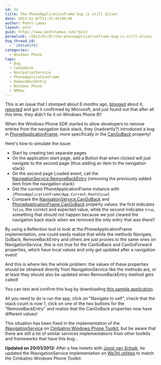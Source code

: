 ```yaml
---
id: 22
title: The PhoneApplicationFrame bug is still alive!
date: 2013-01-07T11:25:41+00:00
author: Pedro Lamas
layout: post
guid: https://www.pedrolamas.com/?p=22
permalink: /2013/01/07/the-phoneapplicationframe-bug-is-still-alive/
dsq_thread_id:
  - '2045483701'
categories:
  - Windows Phone
tags:
  - Bug
  - CanGoBack
  - NavigationService
  - PhoneApplicationFrame
  - RemoveBackEntry
  - Windows Phone
  - WPDev
---
```


This is an issue that I stomped about 6 months ago, [blogged](http://www.pedrolamas.pt/2012/06/21/phoneapplicationframe-cangoback-navigationservice-cangoback/) about it, [reported](http://social.msdn.microsoft.com/forums/en-us/wpdevelop/thread/fbe3e38a-37ee-4d78-9eec-46ac7826d594) and got it confirmed by Microsoft, and just found out that after all this time, they didn't fix it on Windows Phone 8!!

When the Windows Phone SDK started to allow developers to remove entries from the navigation back stack, they (inadvertly?) introduced a bug in [PhoneApplicationFrame](<http://msdn.microsoft.com/en-us/library/microsoft.phone.controls.phoneapplicationframe(v=vs.92).aspx>), more specifically in the [CanGoBack](<http://msdn.microsoft.com/en-us/library/system.windows.controls.frame.cangoback(v=vs.92).aspx>) property!

Here's how to simulate the issue:

- Start by creating two separate pages
- On the application start page, add a Button that when clicked will just navigate to the second page (thus adding an item to the navigation stack)
- On the second page Loaded event, call the [NavigationService.RemoveBackEntry](<http://msdn.microsoft.com/en-us/library/system.windows.navigation.navigationservice.removebackentry(v=vs.92).aspx>) (removing the previously added item from the navigation stack)
- Get the current PhoneApplicationFrame instance with `(PhoneApplicationFrame)App.Current.RootVisual`
- Compare the [NavigationService.CanGoBack](<http://msdn.microsoft.com/en-us/library/system.windows.navigation.navigationservice.cangoback(v=vs.92)>) and [PhoneApplicationFrame.CanGoBack](<http://msdn.microsoft.com/en-us/library/system.windows.controls.frame.cangoback(v=vs.92).aspx>) property values: the first indicates `false`, the correct and expected value, while the second indicates `true`, something that should not happen because we just cleared the navigation back stack when we removed the only entry that was there!!

By using a Reflection tool to look at the PhoneApplicationFrame implementation, one could easily realize that while the methods Navigate, GoBack, RemoveBackEntry and others are just proxies to the same ones on NavigationService, this is not true for the CanGoBack and CanGoForward properties, which have local values and only get updated after a navigation event!

And this is where lies the whole problem: the values ​​of these properties should be obtained directly from NavigationService like the methods are, or at least they should also be updated when RemoveBackEntry method gets called!

You can test and confirm this bug by downloading [this sample application](wp-content/uploads/downloads/2013/01/FrameBugSample.zip).

All you need to do is run the app, click on "Navigate to self", check that the stack count is now 1, click on one of the two buttons for the "RemoveBackEntry" and realize that the CanGoBack properties now have different values!

This situation has been fixed in the implementation of the [INavigationService](<https://github.com/Cimbalino/Cimbalino-Phone-Toolkit/blob/master/src/Cimbalino.Phone.Toolkit%20(WP71)/Services/NavigationService.cs>) on [Cimbalino Windows Phone Toolkit](http://cimbalino.org), but be aware that there are still a lot of similar services implementations from other toolkits and frameworks that have this bug...

**Updated on 20/01/2013:** After a few tweets with [Joost van Schaik](http://dotnetbyexample.blogspot.com/), he updated the INavigationService implementation on [Wp7nl utilities](http://wp7nl.codeplex.com/) to match the Cimbalino Windows Phone Toolkit.
